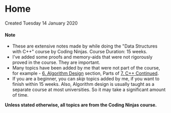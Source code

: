 # Home
Created Tuesday 14 January 2020

#### Note

* These are extensive notes made by while doing the "Data Structures with C++" course by Coding Ninjas. Course Duration: 15 weeks.
* I've added some proofs and memory-aids that were not rigorously proved in the course. They are important.
* Many topics have been added by me that were not part of the course, for example - [6. Algorithm Design](6._Algorithm_Design.md) section, Parts of [7. C++ Continued](7._C++_Continued.md). 
* If you are a beginner, you can *skip* topics added by me, if you want to finish within 15 weeks. Also, Algorithm design is usually taught as a separate course at most universities. So it may take a significant amount of time.

**Unless stated otherwise, all topics are from the Coding Ninjas course.**

